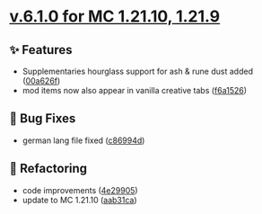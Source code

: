 # [v.6.1.0 for MC 1.21.10, 1.21.9](https://github.com/XxRexRaptorxX/RuneCraft/compare/v.6.1.0-dev1...v.6.1.0-dev8)

## ✨ Features

- Supplementaries hourglass support for ash & rune dust added ([00a626f](https://github.com/XxRexRaptorxX/RuneCraft/commit/00a626f193e85520596bce97c689116cb8145d84))
- mod items now also appear in vanilla creative tabs ([f6a1526](https://github.com/XxRexRaptorxX/RuneCraft/commit/f6a15262a7dec62f34f896ac4c8caecefdf9272d))

## 🔧 Bug Fixes

- german lang file fixed ([c86994d](https://github.com/XxRexRaptorxX/RuneCraft/commit/c86994df74ace5fc1d8036911351cd5c575c8c73))

## 🔨 Refactoring

- code improvements ([4e29905](https://github.com/XxRexRaptorxX/RuneCraft/commit/4e2990523b8c33bb7d17d710c663d6d42ae349ff))
- update to MC 1.21.10 ([aab31ca](https://github.com/XxRexRaptorxX/RuneCraft/commit/aab31cafd0ede08e4006fcc12d4b58556d883ec7))

